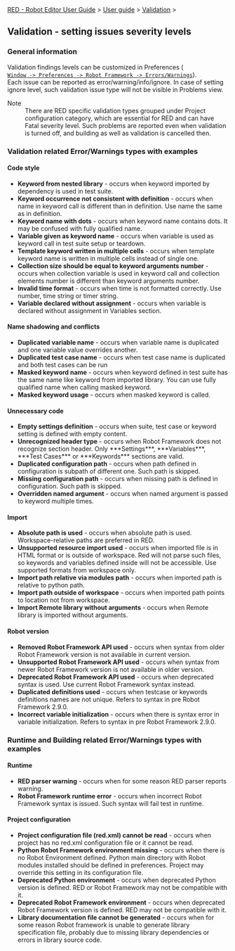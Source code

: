 <html>
<head>
<link href="PLUGINS_ROOT/org.robotframework.ide.eclipse.main.plugin.doc.user/help/style.css" rel="stylesheet" type="text/css"/>
</head>
<body>
<a href="RED/../../../../help/index.html">RED - Robot Editor User Guide</a> &gt; <a href="RED/../../../../help/user_guide/user_guide.html">User guide</a> &gt; <a href="RED/../../../../help/user_guide/validation.html">Validation</a> &gt; 
<h2>Validation - setting issues severity levels</h2>
<h3>General information</h3>
<p>Validation findings levels can be customized in Preferences (<code><a class="command" href="javascript:executeCommand('org.eclipse.ui.window.preferences(preferencePageId=org.robotframework.ide.eclipse.main.plugin.preferences.validation)')">
Window -> Preferences -> Robot Framework -> Errors/Warnings</a></code>).<br/>
Each issue can be reported as error/warning/info/ignore. In case of setting ignore level, such validation issue type will not be visible in Problems view.
</p>
<dl class="note">
<dt>Note</dt>
<dd>There are RED specific validation types grouped under Project configuration category, which are essential for RED and can have Fatal severity level. 
Such problems are reported even when validation is turned off, and building as well as validation is cancelled then.
   </dd>
</dl>
<h3>Validation related Error/Warnings types with examples</h3>
<h4>Code style</h4>
<ul>
<li><b>Keyword from nested library</b> - occurs when keyword imported by dependency is used in test suite.</li>
<li><b>Keyword occurrence not consistent with definition</b> - occurs when name in keyword call is different than in definition. Use name the same as in definition.</li>
<li><b>Keyword name with dots</b> - occurs when keyword name contains dots. It may be confused with fully qualified name.</li>
<li><b>Variable given as keyword name</b> - occurs when variable is used as keyword call in test suite setup or teardown.</li>
<li><b>Template keyword written in multiple cells</b> - occurs when template keyword name is written in multiple cells instead of single one.</li>
<li><b>Collection size should be equal to keyword arguments number</b> - occurs when collection variable is used in keyword call and collection elements number is different than keyword arguments number.</li>
<li><b>Invalid time format</b> - occurs when time is not formatted correctly. Use number, time string or timer string.</li>
<li><b>Variable declared without assignment</b> - occurs when variable is declared without assignment in Variables section.</li>
</ul>
<h4>Name shadowing and conflicts</h4>
<ul>
<li><b>Duplicated variable name</b> - occurs when variable name is duplicated and one variable value overrides another.</li>
<li><b>Duplicated test case name</b> - occurs when test case name is duplicated and both test cases can be run</li>
<li><b>Masked keyword name</b> - occurs when keyword defined in test suite has the same name like keyword from imported library. You can use fully qualified name when calling masked keyword.</li>
<li><b>Masked keyword usage</b> - occurs when masked keyword is called.</li>
</ul>
<h4>Unnecessary code</h4>
<ul>
<li><b>Empty settings definition</b> - occurs when suite, test case or keyword setting is defined with empty content.</li>
<li><b>Unrecognized header type</b> - occurs when Robot Framework does not recognize section header. Only ***Settings***, ***Variables***, ***Test Cases*** or ***Keywords*** sections are valid.</li>
<li><b>Duplicated configuration path</b> - occurs when path defined in configuration is subpath of different one. Such path is skipped.</li>
<li><b>Missing configuration path</b> - occurs when missing path is defined in configuration. Such path is skipped.</li>
<li><b>Overridden named argument</b> - occurs when named argument is passed to keyword multiple times.</li>
</ul>
<h4>Import</h4>
<ul>
<li><b>Absolute path is used</b> - occurs when absolute path is used. Workspace-relative paths are preferred in RED.</li>
<li><b>Unsupported resource import used</b> - occurs when imported file is in HTML format or is outside of workspace. Red will not parse such files, so keywords and variables defined inside will not be accessible. Use supported formats from workspace only.</li>
<li><b>Import path relative via modules path</b> - occurs when imported path is relative to python path.</li>
<li><b>Import path outside of workspace</b> - occurs when imported path points to location not from workspace.</li>
<li><b>Import Remote library without arguments</b> - occurs when Remote library is imported without arguments.</li>
</ul>
<h4>Robot version</h4>
<ul>
<li><b>Removed Robot Framework API used</b> - occurs when syntax from older Robot Framework version is not available in current version.</li>
<li><b>Unsupported Robot Framework API used</b> - occurs when syntax from newer Robot Framework version is not available in older version.</li>
<li><b>Deprecated Robot Framework API used</b> - occurs when deprecated syntax is used. Use current Robot Framework syntax instead.</li>
<li><b>Duplicated definitions used</b> - occurs when testcase or keywords definitions names are not unique. Refers to syntax in pre Robot Framework 2.9.0.</li>
<li><b>Incorrect variable initialization</b> - occurs when there is syntax error in variable initialization. Refers to syntax in pre Robot Framework 2.9.0.</li>
</ul>
<h3>Runtime and Building related Error/Warnings types with examples</h3>
<h4>Runtime</h4>
<ul>
<li><b>RED parser warning</b> - occurs when for some reason RED parser reports warning.</li>
<li><b>Robot Framework runtime error</b> - occurs when incorrect Robot Framework syntax is issued. Such syntax will fail test in runtime.</li>
</ul>
<h4>Project configuration</h4>
<ul>
<li><b>Project configuration file (red.xml) cannot be read</b> - occurs when project has no red.xml configuration file or it cannot be read.</li>
<li><b>Python Robot Framework environment missing</b> - occurs when there is no Robot Environment defined. Python main directory with Robot modules installed should be defined in preferences. Project may override this setting in its configuration file.</li>
<li><b>Deprecated Python environment</b> - occurs when deprecated Python version is defined. RED or Robot Framework may not be compatible with it.</li>
<li><b>Deprecated Robot Framework environment</b> - occurs when deprecated Robot Framework version is defined. RED may not be compatible with it.</li>
<li><b>Library documentation file cannot be generated</b> - occurs when for some reason Robot framework is unable to generate library specification file, probably due to missing library dependencies or errors in library source code.</li>
</ul>
</body>
</html>